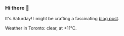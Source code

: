 ### Hi there :wave:

It's Saturday! I might be crafting a fascinating [blog post](https://benjaminwuethrich.dev).

Weather in Toronto: clear, at +11°C.
